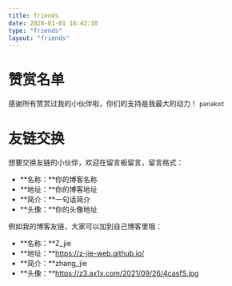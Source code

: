 ```yaml
---
title: friends
date: 2020-01-01 16:42:10
type: "friends"
layout: "friends"
---
```


# 赞赏名单
感谢所有赞赏过我的小伙伴啦，你们的支持是我最大的动力！
`panakot`

# 友链交换
想要交换友链的小伙伴，欢迎在留言板留言，留言格式：
* **名称：**你的博客名称
* **地址：**你的博客地址
* **简介：**一句话简介
* **头像：**你的头像地址

例如我的博客友链，大家可以加到自己博客里哦：
* **名称：**Z_jie
* **地址：**https://z-jie-web.github.io/
* **简介：**zhang_jie
* **头像：**https://z3.ax1x.com/2021/09/26/4casfS.jpg